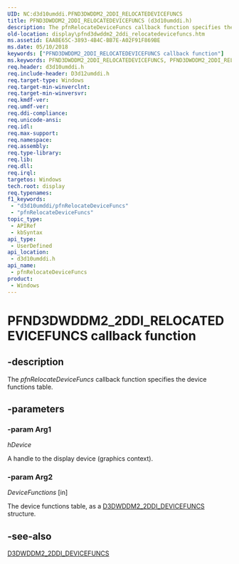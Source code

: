 ```yaml
---
UID: NC:d3d10umddi.PFND3DWDDM2_2DDI_RELOCATEDEVICEFUNCS
title: PFND3DWDDM2_2DDI_RELOCATEDEVICEFUNCS (d3d10umddi.h)
description: The pfnRelocateDeviceFuncs callback function specifies the device functions table.
old-location: display\pfnd3dwddm2_2ddi_relocatedevicefuncs.htm
ms.assetid: EAABE65C-3893-4B4C-BB7E-A02F91F869BE
ms.date: 05/10/2018
keywords: ["PFND3DWDDM2_2DDI_RELOCATEDEVICEFUNCS callback function"]
ms.keywords: PFND3DWDDM2_2DDI_RELOCATEDEVICEFUNCS, PFND3DWDDM2_2DDI_RELOCATEDEVICEFUNCS callback, d3d10umddi/pfnRelocateDeviceFuncs, display.pfnd3dwddm2_2ddi_relocatedevicefuncs, pfnRelocateDeviceFuncs, pfnRelocateDeviceFuncs callback function [Display Devices]
req.header: d3d10umddi.h
req.include-header: D3d12umddi.h
req.target-type: Windows
req.target-min-winverclnt: 
req.target-min-winversvr: 
req.kmdf-ver: 
req.umdf-ver: 
req.ddi-compliance: 
req.unicode-ansi: 
req.idl: 
req.max-support: 
req.namespace: 
req.assembly: 
req.type-library: 
req.lib: 
req.dll: 
req.irql: 
targetos: Windows
tech.root: display
req.typenames: 
f1_keywords:
 - "d3d10umddi/pfnRelocateDeviceFuncs"
 - "pfnRelocateDeviceFuncs"
topic_type:
 - APIRef
 - kbSyntax
api_type:
 - UserDefined
api_location:
 - d3d10umddi.h
api_name:
 - pfnRelocateDeviceFuncs
product:
 - Windows
---
```


# PFND3DWDDM2_2DDI_RELOCATEDEVICEFUNCS callback function

## -description

The <i>pfnRelocateDeviceFuncs</i> callback function specifies the device functions table.

## -parameters

### -param Arg1

*hDevice*

A handle to the display device (graphics context).

### -param Arg2

*DeviceFunctions* [in]

The device functions table, as a <a href="https://docs.microsoft.com/windows-hardware/drivers/ddi/d3d10umddi/ns-d3d10umddi-d3dwddm2_2ddi_devicefuncs">D3DWDDM2_2DDI_DEVICEFUNCS</a> structure.

## -see-also

<a href="https://docs.microsoft.com/windows-hardware/drivers/ddi/d3d10umddi/ns-d3d10umddi-d3dwddm2_2ddi_devicefuncs">D3DWDDM2_2DDI_DEVICEFUNCS</a>


